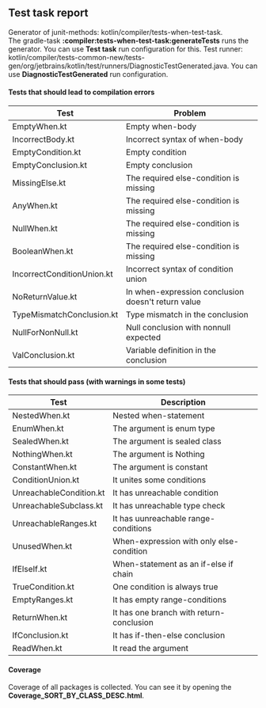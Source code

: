 ## Test task report

Generator of junit-methods: kotlin/compiler/tests-when-test-task.  
The gradle-task __:compiler:tests-when-test-task:generateTests__ runs the generator. You can use __Test task__ run configuration for this. 
Test runner: kotlin/compiler/tests-common-new/tests-gen/org/jetbrains/kotlin/test/runners/DiagnosticTestGenerated.java. You can use __DiagnosticTestGenerated__ run configuration.

#### Tests that should lead to compilation errors
| Test | Problem |
|------|---------|
| EmptyWhen.kt | Empty when-body |
| IncorrectBody.kt | Incorrect syntax of when-body |
| EmptyCondition.kt | Empty condition |
| EmptyConclusion.kt | Empty conclusion |
| MissingElse.kt | The required else-condition is missing |
| AnyWhen.kt | The required else-condition is missing |
| NullWhen.kt | The required else-condition is missing |
| BooleanWhen.kt | The required else-condition is missing |
| IncorrectConditionUnion.kt | Incorrect syntax of condition union|
| NoReturnValue.kt | In when-expression conclusion doesn't return value | 
| TypeMismatchConclusion.kt | Type mismatch in the conclusion | 
| NullForNonNull.kt | Null conclusion with nonnull expected |
| ValConclusion.kt | Variable definition in the conclusion |


#### Tests that should pass (with warnings in some tests)
| Test | Description | 
|------|-------------|
| NestedWhen.kt | Nested when-statement |
| EnumWhen.kt | The argument is enum type |
| SealedWhen.kt | The argument is sealed class |
| NothingWhen.kt | The argument is Nothing |
| ConstantWhen.kt | The argument is constant  |
| ConditionUnion.kt | It unites some conditions |
| UnreachableCondition.kt | It has unreachable condition |
| UnreachableSubclass.kt | It has unreachable type check |
| UnreachableRanges.kt | It has uunreachable range-conditions |
| UnusedWhen.kt | When-expression with only else-condition |
| IfElseIf.kt | When-statement as an if-else if chain |
| TrueCondition.kt | One condition is always true |
| EmptyRanges.kt | It has empty range-conditions |
| ReturnWhen.kt | It has one branch with return-conclusion |
| IfConclusion.kt | It has if-then-else conclusion |
| ReadWhen.kt | It read the argument |
 
#### Coverage
Coverage of all packages is collected. You can see it by opening the __Coverage_SORT_BY_CLASS_DESC.html__.
